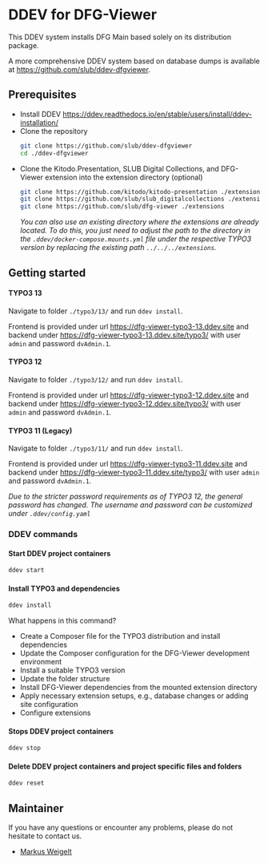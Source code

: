 # DDEV for DFG-Viewer

This DDEV system installs DFG Main based solely on its distribution package.

A more comprehensive DDEV system based on database dumps is available at https://github.com/slub/ddev-dfgviewer.

## Prerequisites

* Install DDEV https://ddev.readthedocs.io/en/stable/users/install/ddev-installation/
* Clone the repository
    ```bash
    git clone https://github.com/slub/ddev-dfgviewer
    cd ./ddev-dfgviewer
    ```
* Clone the Kitodo.Presentation, SLUB Digital Collections, and DFG-Viewer extension into the extension directory (optional)
    ```bash
    git clone https://github.com/kitodo/kitodo-presentation ./extensions
    git clone https://github.com/slub/slub_digitalcollections ./extensions
    git clone https://github.com/slub/dfg-viewer ./extensions
    ```
    *You can also use an existing directory where the extensions are already located. To do this, you just need to adjust the path to the directory in the `.ddev/docker-compose.mounts.yml` file under the respective TYPO3 version by replacing the existing path `../../../extensions`.*
    
## Getting started

#### TYPO3 13

Navigate to folder `./typo3/13/` and run `ddev install`.

Frontend is provided under url https://dfg-viewer-typo3-13.ddev.site and backend under https://dfg-viewer-typo3-13.ddev.site/typo3/ with user `admin` and password `dvAdmin.1`.

#### TYPO3 12

Navigate to folder `./typo3/12/` and run `ddev install`.

Frontend is provided under url https://dfg-viewer-typo3-12.ddev.site and backend under https://dfg-viewer-typo3-12.ddev.site/typo3/ with user `admin` and password `dvAdmin.1`.

#### TYPO3 11 (Legacy)

Navigate to folder `./typo3/11/` and run `ddev install`.

Frontend is provided under url https://dfg-viewer-typo3-11.ddev.site and backend under https://dfg-viewer-typo3-11.ddev.site/typo3/ with user `admin` and password `dvAdmin.1`.

*Due to the stricter password requirements as of TYPO3 12, the general password has changed. The username and password can be customized under `.ddev/config.yaml`*

### DDEV commands

#### Start DDEV project containers

```bash
ddev start
```

#### Install TYPO3 and dependencies

```bash
ddev install
```
What happens in this command?
- Create a Composer file for the TYPO3 distribution and install dependencies
- Update the Composer configuration for the DFG-Viewer development environment
- Install a suitable TYPO3 version
- Update the folder structure
- Install DFG-Viewer dependencies from the mounted extension directory
- Apply necessary extension setups, e.g., database changes or adding site configuration
- Configure extensions

#### Stops DDEV project containers

```bash
ddev stop
```

#### Delete DDEV project containers and project specific files and folders

```bash
ddev reset
```

## Maintainer

If you have any questions or encounter any problems, please do not hesitate to contact us.

- [Markus Weigelt](https://github.com/markusweigelt)
